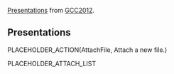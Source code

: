 [Presentations](/src/Documents/Presentations/index.md) from [GCC2012](/src/Events/GCC2012/index.md).

## Presentations

PLACEHOLDER_ACTION(AttachFile, Attach a new file.)

PLACEHOLDER_ATTACH_LIST
